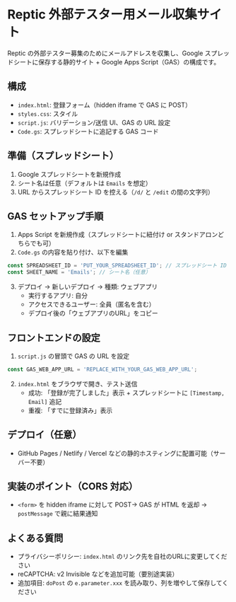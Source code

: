 # Reptic 外部テスター用メール収集サイト

Reptic の外部テスター募集のためにメールアドレスを収集し、Google スプレッドシートに保存する静的サイト + Google Apps Script（GAS）の構成です。

## 構成
- `index.html`: 登録フォーム（hidden iframe で GAS に POST）
- `styles.css`: スタイル
- `script.js`: バリデーション/送信 UI、GAS の URL 設定
- `Code.gs`: スプレッドシートに追記する GAS コード

## 準備（スプレッドシート）
1. Google スプレッドシートを新規作成
2. シート名は任意（デフォルトは `Emails` を想定）
3. URL からスプレッドシート ID を控える（`/d/` と `/edit` の間の文字列）

## GAS セットアップ手順
1. Apps Script を新規作成（スプレッドシートに紐付け or スタンドアロンどちらでも可）
2. `Code.gs` の内容を貼り付け、以下を編集
```js
const SPREADSHEET_ID = 'PUT_YOUR_SPREADSHEET_ID'; // スプレッドシート ID
const SHEET_NAME = 'Emails'; // シート名（任意）
```
3. デプロイ → 新しいデプロイ → 種類: ウェブアプリ
   - 実行するアプリ: 自分
   - アクセスできるユーザー: 全員（匿名を含む）
   - デプロイ後の「ウェブアプリのURL」をコピー

## フロントエンドの設定
1. `script.js` の冒頭で GAS の URL を設定
```js
const GAS_WEB_APP_URL = 'REPLACE_WITH_YOUR_GAS_WEB_APP_URL';
```
2. `index.html` をブラウザで開き、テスト送信
   - 成功: 「登録が完了しました」表示 + スプレッドシートに `[Timestamp, Email]` 追記
   - 重複: 「すでに登録済み」表示

## デプロイ（任意）
- GitHub Pages / Netlify / Vercel などの静的ホスティングに配置可能（サーバー不要）

## 実装のポイント（CORS 対応）
- `<form>` を hidden iframe に対して POST→ GAS が HTML を返却 → `postMessage` で親に結果通知

## よくある質問
- プライバシーポリシー: `index.html` のリンク先を自社のURLに変更してください
- reCAPTCHA: v2 Invisible などを追加可能（要別途実装）
- 追加項目: `doPost` の `e.parameter.xxx` を読み取り、列を増やして保存してください
